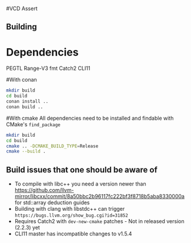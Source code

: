 #VCD Assert

## Building

# Dependencies
PEGTL
Range-V3
fmt
Catch2
CLI11

#With conan

```bash
mkdir build
cd build
conan install ..
conan build ..
```

#With cmake
All dependencies need to be installed and findable with CMake's `find_package`

```bash
mkdir build
cd build
cmake .. -DCMAKE_BUILD_TYPE=Release
cmake --build .
```

## Build issues that one should be aware of
* To compile with libc++ you need a version newer than https://github.com/llvm-mirror/libcxx/commit/8a50bbc2b96117fc222bf3f8718b5aba8330000a for std::array deduction guides
* Building with clang with libstdc++ can trigger `https://bugs.llvm.org/show_bug.cgi?id=31852`
* Requires Catch2 with `dev-new-cmake` patches - Not in released version (2.2.3) yet
* CLI11 master has incompatible changes to v1.5.4
